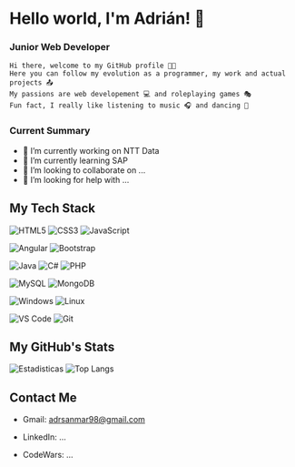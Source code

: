 # Hello world, I'm Adrián! 👋

<h3> Junior Web Developer </h3>

`Hi there, welcome to my GitHub profile 👨‍💻`
</br>
`Here you can follow my evolution as a programmer, my work and actual projects 📤`
</br>
`My passions are web developement 💻 and roleplaying games 🎭`
</br>
`Fun fact, I really like listening to music 🎧 and dancing 🕺`

### Current Summary
- 🔭 I’m currently working on NTT Data
- 🌱 I’m currently learning SAP
- 👯 I’m looking to collaborate on ...
- 🤔 I’m looking for help with ...

## My Tech Stack

![HTML5](https://img.shields.io/badge/-HTML5-%23E44D27?style=flat-square&logo=html5&logoColor=ffffff)
![CSS3](https://img.shields.io/badge/-CSS3-%231572B6?style=flat-square&logo=css3)
![JavaScript](https://img.shields.io/badge/-JavaScript-%23F7DF1C?style=flat-square&logo=javascript&logoColor=000000&labelColor=%23F7DF1C&color=%23FFCE5A)

![Angular](https://img.shields.io/badge/-Angular-dc143c?style=flat-square&logo=Angular&logoColor=ffffff)
![Bootstrap](https://img.shields.io/badge/-Bootstrap-6633cc?style=flat-square&logo=Bootstrap&logoColor=ffffff)

![Java](https://img.shields.io/badge/-Java-ffa500?style=flat-square&logo=Java&logoColor=ffffff)
![C#](https://img.shields.io/badge/C%23-239120?style=flat-square&logo=c-sharp&logoColor=white)
![PHP](https://img.shields.io/badge/-PHP-6666FF?style=flat-square&logo=PHP&logoColor=ffffff)

![MySQL](https://img.shields.io/badge/MySQL-005C84?style=flat-square&logo=mysql&logoColor=white)
![MongoDB](https://img.shields.io/badge/-MongoDB-32cd32?style=flat-square&logo=MongoDB&logoColor=ffffff)

![Windows](https://img.shields.io/badge/Windows-0078D6?style=flat-square&logo=windows&logoColor=white)
![Linux](https://img.shields.io/badge/Linux-FCC624?style=flat-square&logo=linux&logoColor=black)

![VS Code](https://img.shields.io/badge/-VSCode-AA1ED3?style=flat-square&logo=visual-studio-code)
![Git](https://img.shields.io/badge/GIT-E44C30?style=flat-square&logo=git&logoColor=white)

## My GitHub's Stats

![Estadisticas](https://github-readme-stats.vercel.app/api?username=adrismm&show_icons=true&theme=dark)
![Top Langs](https://github-readme-stats.vercel.app/api/top-langs/?username=adrismm&layout=compact&theme=dark)

## Contact Me

- Gmail: adrsanmar98@gmail.com

- LinkedIn: ...

- CodeWars: ...
